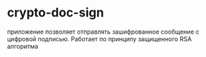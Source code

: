 # crypto-doc-sign

приложение позволяет отправлять зашифрованное сообщение с цифровой подписью. 
Работает по принципу защищенного RSA алгоритма
